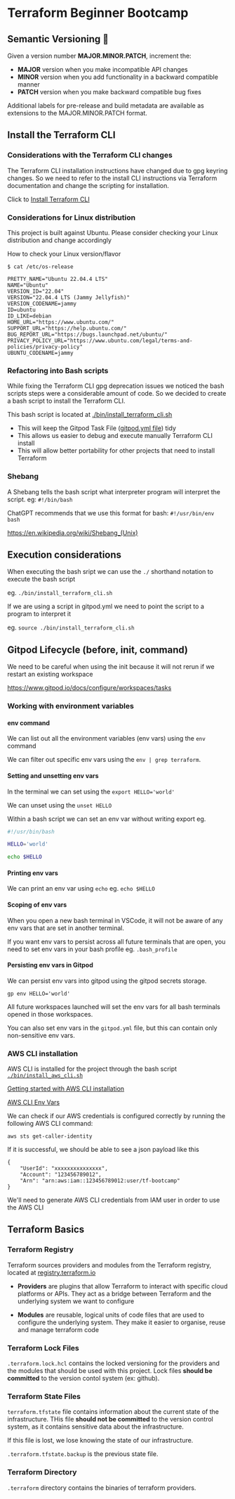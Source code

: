 # Terraform Beginner Bootcamp

## Semantic Versioning :mage:

Given a version number **MAJOR.MINOR.PATCH**, increment the:

-  **MAJOR** version when you make incompatible API changes
-  **MINOR** version when you add functionality in a backward compatible manner
-  **PATCH** version when you make backward compatible bug fixes

Additional labels for pre-release and build metadata are available as extensions to the MAJOR.MINOR.PATCH format.

## Install the Terraform CLI
### Considerations with the Terraform CLI changes
The Terraform CLI installation instructions have changed due to gpg keyring changes. 
So we need to refer to the install CLI instructions via Terraform documentation and
change the scripting for installation.

Click to [Install Terraform CLI](https://developer.hashicorp.com/terraform/install?product_intent=terraform)

### Considerations for Linux distribution
This project is built against Ubuntu. Please consider checking your Linux distribution and change accordingly

How to check your Linux version/flavor

```
$ cat /etc/os-release

PRETTY_NAME="Ubuntu 22.04.4 LTS"
NAME="Ubuntu"
VERSION_ID="22.04"
VERSION="22.04.4 LTS (Jammy Jellyfish)"
VERSION_CODENAME=jammy
ID=ubuntu
ID_LIKE=debian
HOME_URL="https://www.ubuntu.com/"
SUPPORT_URL="https://help.ubuntu.com/"
BUG_REPORT_URL="https://bugs.launchpad.net/ubuntu/"
PRIVACY_POLICY_URL="https://www.ubuntu.com/legal/terms-and-policies/privacy-policy"
UBUNTU_CODENAME=jammy
```

### Refactoring into Bash scripts
While fixing the Terraform CLI gpg deprecation issues we noticed the bash scripts steps were a considerable
amount of code. So we decided to create a bash script to install the Terraform CLI.

This bash script is located at [./bin/install_terraform_cli.sh](./bin/install_terraform_cli.sh)

- This will keep the Gitpod Task File ([gitpod.yml file](gitpod.yml)) tidy
- This allows us easier to debug and execute manually Terraform CLI install
- This will allow better portability for other projects that need to install Terraform

### Shebang

A Shebang tells the bash script what interpreter program will interpret the script. eg: `#!/bin/bash`

ChatGPT recommends that we use this format for bash: `#!/usr/bin/env bash`

https://en.wikipedia.org/wiki/Shebang_(Unix)

## Execution considerations

When executing the bash sript we can use the `./` shorthand notation to execute the bash script

eg. `./bin/install_terraform_cli.sh`

If we are using a script in gitpod.yml we need to point the script to a program to interpret it

eg. `source ./bin/install_terraform_cli.sh`

## Gitpod Lifecycle (before, init, command)

We need to be careful when using the init because it will not rerun if we restart an existing workspace

https://www.gitpod.io/docs/configure/workspaces/tasks


### Working with environment variables

#### env command

We can list out all the environment variables (env vars) using the `env` command

We can filter out specific env vars using the `env | grep terraform`.

#### Setting and unsetting env vars

In the terminal we can set using the `export HELLO='world'`

We can unset using the `unset HELLO`

Within a bash script we can set an env var without writing export eg.

```sh
#!/usr/bin/bash

HELLO='world'

echo $HELLO
```

#### Printing env vars

We can print an env var using `echo` eg. `echo $HELLO`

#### Scoping of env vars

When you open a new bash terminal in VSCode, it will not be aware of any env vars that are set in another terminal.

If you want env vars to persist across all future terminals that are open, you need to set env vars in your bash profile eg. `.bash_profile`

#### Persisting env vars in Gitpod

We can persist env vars into gitpod using the gitpod secrets storage.

```
gp env HELLO='world'
```

All future workspaces  launched will set the env vars for all bash terminals opened in those workspaces.

You can also set env vars in the `gitpod.yml` file, but this can contain only non-sensitive env vars.


### AWS CLI installation

AWS CLI is installed for the project through the bash script [`./bin/install_aws_cli.sh`](./bin/install_aws_cli.sh)

[Getting started with AWS CLI installation](https://docs.aws.amazon.com/cli/latest/userguide/getting-started-install.html)

[AWS CLI Env Vars](https://docs.aws.amazon.com/cli/latest/userguide/cli-configure-envvars.html)

We can check if our AWS credentials is configured correctly by running the following AWS CLI command:
```
aws sts get-caller-identity
```

If it is successful, we should be able to see a json payload like this
```
{
    "UserId": "xxxxxxxxxxxxxxx",
    "Account": "123456789012",
    "Arn": "arn:aws:iam::123456789012:user/tf-bootcamp"
}
```


We'll need to generate AWS CLI credentials from IAM user in order to use the AWS CLI


## Terraform Basics

### Terraform Registry

Terraform sources providers and modules from the Terraform registry, located at [registry.terraform.io](https://registry.terraform.io)

- **Providers** are plugins that allow Terraform to interact with specific cloud platforms or APIs. They act as a bridge between Terraform and the underlying system we want to configure

- **Modules** are reusable, logical units of code files that are used to configure the underlying system. They make it easier to organise, reuse and manage terraform code

### Terraform Lock Files

`.terraform.lock.hcl` contains the locked versioning for the providers and the modules that should be used with this project. Lock files **should be committed** to the version contol system (ex: github).

### Terraform State Files

`terraform.tfstate` file contains information about the current state of the infrastructure. THis file **should not be committed** to the version control system, as it contains sensitive data about the infrastructure.

If this file is lost, we lose knowing the state of our infrastructure.

`.terraform.tfstate.backup` is the previous state file.

### Terraform Directory

`.terraform` directory contains the binaries of terraform providers.


